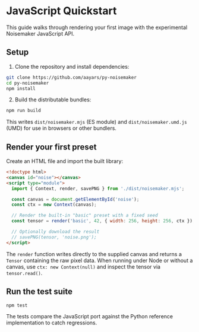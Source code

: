 # JavaScript Quickstart

This guide walks through rendering your first image with the experimental Noisemaker JavaScript API.

## Setup

1. Clone the repository and install dependencies:

```bash
git clone https://github.com/aayars/py-noisemaker
cd py-noisemaker
npm install
```

2. Build the distributable bundles:

```bash
npm run build
```

This writes `dist/noisemaker.mjs` (ES module) and `dist/noisemaker.umd.js` (UMD) for use in browsers or other bundlers.

## Render your first preset

Create an HTML file and import the built library:

```html
<!doctype html>
<canvas id="noise"></canvas>
<script type="module">
  import { Context, render, savePNG } from './dist/noisemaker.mjs';

  const canvas = document.getElementById('noise');
  const ctx = new Context(canvas);

  // Render the built-in "basic" preset with a fixed seed
  const tensor = render('basic', 42, { width: 256, height: 256, ctx });

  // Optionally download the result
  // savePNG(tensor, 'noise.png');
</script>
```

The `render` function writes directly to the supplied canvas and returns a `Tensor` containing the raw pixel data. When running under Node or without a canvas, use `ctx: new Context(null)` and inspect the tensor via `tensor.read()`.

## Run the test suite

```bash
npm test
```

The tests compare the JavaScript port against the Python reference implementation to catch regressions.
